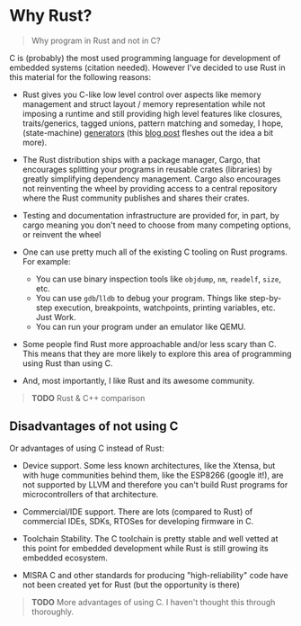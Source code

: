 # Why Rust?

> Why program in Rust and not in C?

C is (probably) the most used programming language for development of embedded systems (citation
needed). However I've decided to use Rust in this material for the following reasons:

- Rust gives you C-like low level control over aspects like memory management and struct layout /
  memory representation while not imposing a runtime and still providing high level features like
  closures, traits/generics, tagged unions, pattern matching and someday, I hope, (state-machine)
  [generators][0] (this [blog post][1] fleshes out the idea a bit more).

[0]: https://github.com/rust-lang/rfcs/issues/1081#issuecomment-221396554
[1]: https://dwrensha.github.io/capnproto-rust/2016/05/28/async-generators.html

- The Rust distribution ships with a package manager, Cargo, that encourages splitting your
  programs in reusable crates (libraries) by greatly simplifying dependency management. Cargo also
  encourages not reinventing the wheel by providing access to a central repository where the Rust
  community publishes and shares their crates.

- Testing and documentation infrastructure are provided for, in part, by cargo meaning you don't
  need to choose from many competing options, or reinvent the wheel

- One can use pretty much all of the existing C tooling on Rust programs. For example:
  - You can use binary inspection tools like `objdump`, `nm`, `readelf`, `size`, etc.
  - You can use `gdb`/`lldb` to debug your program. Things like step-by-step execution, breakpoints,
    watchpoints, printing variables, etc. Just Work.
  - You can run your program under an emulator like QEMU.

- Some people find Rust more approachable and/or less scary than C. This means that they are more
  likely to explore this area of programming using Rust than using C.

- And, most importantly, I like Rust and its awesome community.

> **TODO** Rust & C++ comparison

## Disadvantages of not using C

Or advantages of using C instead of Rust:

- Device support. Some less known architectures, like the Xtensa, but with huge communities behind
  them, like the ESP8266 (google it!), are not supported by LLVM and therefore you can't build Rust
  programs for microcontrollers of that architecture.

- Commercial/IDE support. There are lots (compared to Rust) of commercial IDEs, SDKs, RTOSes for
  developing firmware in C.

- Toolchain Stability. The C toolchain is pretty stable and well vetted at this point for embedded
  development while Rust is still growing its embedded ecosystem.

- MISRA C and other standards for producing "high-reliability" code have not been created yet for
  Rust (but the opportunity is there)

> **TODO** More advantages of using C. I haven't thought this through thoroughly.
